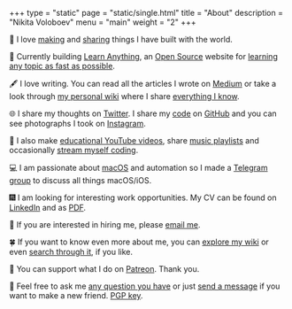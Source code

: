 +++
type = "static"
page = "static/single.html"
title = "About"
description = "Nikita Voloboev"
menu = "main"
weight = "2"
+++

👋 I love [making](https://nikitavoloboev.xyz/projects/) and [sharing](https://wiki.nikitavoloboev.xyz/sharing/sharing.html) things I have built with the world.

🔭 Currently building [Learn Anything](https://learn-anything.xyz), an [Open Source](https://github.com/learn-anything/learn-anything) website for [learning any topic as fast as possible](https://github.com/learn-anything/learn-anything/wiki/White-Paper).

🖋 I love writing. You can read all the articles I wrote on [Medium](https://medium.com/@NikitaVoloboev) or take a look through [my personal wiki](https://wiki.nikitavoloboev.xyz) where I share [everything I know](https://wiki.nikitavoloboev.xyz/sharing/everything-I-know.html).

🌐 I share my thoughts on [Twitter](https://twitter.com/nikitavoloboev). I share my [code](https://wiki.nikitavoloboev.xyz/sharing/my-github.html) on [GitHub](https://github.com/nikitavoloboev) and you can see photographs I took on [Instagram](https://www.instagram.com/nikitavoloboev).

🎥 I also make [educational YouTube videos](https://www.youtube.com/channel/UCEKqrUfr_FMKIO9XSJS4vDw), share [music playlists](https://wiki.nikitavoloboev.xyz/music/music-playlists.html) and occasionally [stream myself coding](https://twitch.tv/nikitavoloboev).

💻 I am passionate about [macOS](https://github.com/nikitavoloboev/my-mac-os#readme) and automation so I made a [Telegram group](https://t.me/macOSautomation) to discuss all things macOS/iOS.

🎆 I am looking for interesting work opportunities. My CV can be found on [LinkedIn](https://www.linkedin.com/in/nikitavoloboev) and as [PDF](http://nikitavoloboev.xyz/cv.pdf).

📧 If you are interested in hiring me, please [email me](mailto:nikita.voloboev@icloud.com).

🍀 If you want to know even more about me, you can [explore my wiki](https://wiki.nikitavoloboev.xyz) or even [search through it](https://github.com/nikitavoloboev/alfred-my-mind), if you like.

💛 You can support what I do on [Patreon](http://patreon.com/nikitavoloboev). Thank you.

💬 Feel free to ask me [any question you have](https://github.com/nikitavoloboev/ama#readme) or just [send a message](mailto:nikita.voloboev@icloud.com) if you want to make a new friend. [PGP key](https://keybase.io/nikitavoloboev).